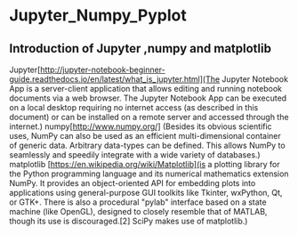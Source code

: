 # Jupyter_Numpy_Pyplot

## Introduction of Jupyter ,numpy and matplotlib


Jupyter[http://jupyter-notebook-beginner-guide.readthedocs.io/en/latest/what_is_jupyter.html](The Jupyter Notebook App is a server-client application that allows editing and running notebook documents via a web browser. The Jupyter Notebook App can be executed on a local desktop requiring no internet access (as described in this document) or can be installed on a remote server and accessed through the internet.)
numpy[http://www.numpy.org/] (Besides its obvious scientific uses, NumPy can also be used as an efficient multi-dimensional container of generic data. Arbitrary data-types can be defined. This allows NumPy to seamlessly and speedily integrate with a wide variety of databases.)
matplotlib [https://en.wikipedia.org/wiki/Matplotlib](is a plotting library for the Python programming language and its numerical mathematics extension NumPy. It provides an object-oriented API for embedding plots into applications using general-purpose GUI toolkits like Tkinter, wxPython, Qt, or GTK+. There is also a procedural "pylab" interface based on a state machine (like OpenGL), designed to closely resemble that of MATLAB, though its use is discouraged.[2] SciPy makes use of matplotlib.)
